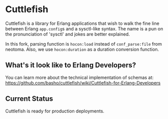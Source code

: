 # Cuttlefish

Cuttlefish is a library for Erlang applications that wish to walk the
fine line between Erlang `app.config`s and a sysctl-like syntax.
The name is a pun on the pronunciation of 'sysctl' and jokes are
better explained.

In this fork, parsing function is `hocon:load` instead of `conf_parse:file`
from neotoma. Also, we use `hocon:duration` as a duration conversion function.

## What's it look like to Erlang Developers?

You can learn more about the technical implementation of schemas at:
https://github.com/basho/cuttlefish/wiki/Cuttlefish-for-Erlang-Developers

## Current Status

Cuttlefish is ready for production deployments.
